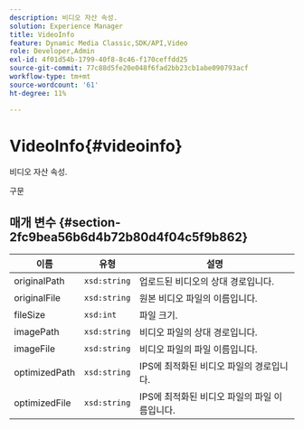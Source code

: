 ```yaml
---
description: 비디오 자산 속성.
solution: Experience Manager
title: VideoInfo
feature: Dynamic Media Classic,SDK/API,Video
role: Developer,Admin
exl-id: 4f01d54b-1799-40f8-8c46-f170ceffdd25
source-git-commit: 77c88d5fe20e048f6fad2bb23cb1abe090793acf
workflow-type: tm+mt
source-wordcount: '61'
ht-degree: 11%

---
```


# VideoInfo{#videoinfo}

비디오 자산 속성.

구문

## 매개 변수 {#section-2fc9bea56b6d4b72b80d4f04c5f9b862}

| 이름 | 유형 | 설명 |
|---|---|---|
| originalPath | `xsd:string` | 업로드된 비디오의 상대 경로입니다. |
| originalFile | `xsd:string` | 원본 비디오 파일의 이름입니다. |
| fileSize | `xsd:int` | 파일 크기. |
| imagePath | `xsd:string` | 비디오 파일의 상대 경로입니다. |
| imageFile | `xsd:string` | 비디오 파일의 파일 이름입니다. |
| optimizedPath | `xsd:string` | IPS에 최적화된 비디오 파일의 경로입니다. |
| optimizedFile | `xsd:string` | IPS에 최적화된 비디오 파일의 파일 이름입니다. |
